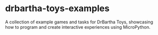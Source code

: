 # drbartha-toys-examples
A collection of example games and tasks for DrBartha Toys, showcasing how to program and create interactive experiences using MicroPython.
